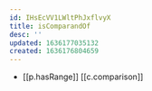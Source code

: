 ```yaml
---
id: IHsEcVV1LWltPhJxflvyX
title: isComparandOf
desc: ''
updated: 1636177035132
created: 1636176804659
---
```





- [[p.hasRange]] [[c.comparison]] 
